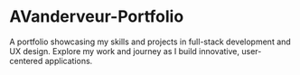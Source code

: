 # AVanderveur-Portfolio
A portfolio showcasing my skills and projects in full-stack development and UX design. Explore my work and journey as I build innovative, user-centered applications.
